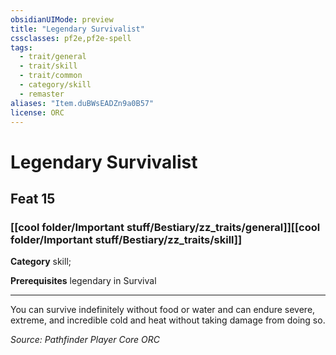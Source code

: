 ```yaml
---
obsidianUIMode: preview
title: "Legendary Survivalist"
cssclasses: pf2e,pf2e-spell
tags:
  - trait/general
  - trait/skill
  - trait/common
  - category/skill
  - remaster
aliases: "Item.duBWsEADZn9a0B57"
license: ORC
---
```

# Legendary Survivalist
## Feat 15
### [[cool folder/Important stuff/Bestiary/zz_traits/general]][[cool folder/Important stuff/Bestiary/zz_traits/skill]]

**Category** skill; 



**Prerequisites** legendary in Survival
* * *
You can survive indefinitely without food or water and can endure severe, extreme, and incredible cold and heat without taking damage from doing so.

*Source: Pathfinder Player Core*
*ORC*